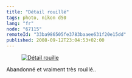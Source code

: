 ```yaml
---
title: "Détail rouillé"
tags: photo, nikon d50
lang: "fr"
node: "67115"
remoteId: "33ba986505fe3783baaee631f20e15dd"
published: 2008-09-12T23:04:53+02:00
---
```

<figure class="object-center"><a href="/images/detail-rouille.jpg"><img src="/images/660x/detail-rouille.jpg" alt="Détail rouille">
</a></figure>


Abandonné et vraiment très rouillé..

